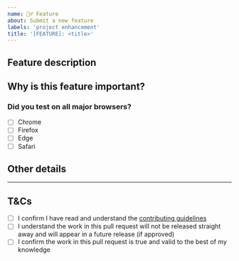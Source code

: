 ```yaml
---
name: 🙋‍♂️ Feature
about: Submit a new feature
labels: 'project enhancement'
title: '[FEATURE]: <title>'
---
```


## Feature description
<!--
  Clearly and concisely describe the new feature.
  Link to an existing issue if one exists.
  Provide screenshots.
-->

## Why is this feature important?
<!--
  Explain why this feature is important to have in Cooltipz.css.
  Provide any relevant links to back up your reasoning.
  If this pull request resolves an `project-enhancement` issue, you can leave this section out and just put "This is described in the linked issue."
-->

### Did you test on all major browsers?
<!--
  Put an `x` in all the boxes that apply.
  If not, please add a brief explanation as to why you couldn't (e.g. "I couldn't test Safari because I don't have access to an Apple device").
-->
- [ ] Chrome
- [ ] Firefox
- [ ] Edge
- [ ] Safari

## Other details
<!--
  Please add any other details we should be aware of below that don't fit in any of the categories above (e.g. "I would like this pull request to contribute towards my Hacktoberfest contributions").
  If you have nothing to add here, put "N/A".
-->

---

## T&Cs
<!--
  Put an `x` in all the boxes that you agree to.
-->

- [ ] I confirm I have read and understand the [contributing guidelines](../../CONTRIBUTING.md)
- [ ] I understand the work in this pull request will not be released straight away and will appear in a future release (if approved)
- [ ] I confirm the work in this pull request is true and valid to the best of my knowledge